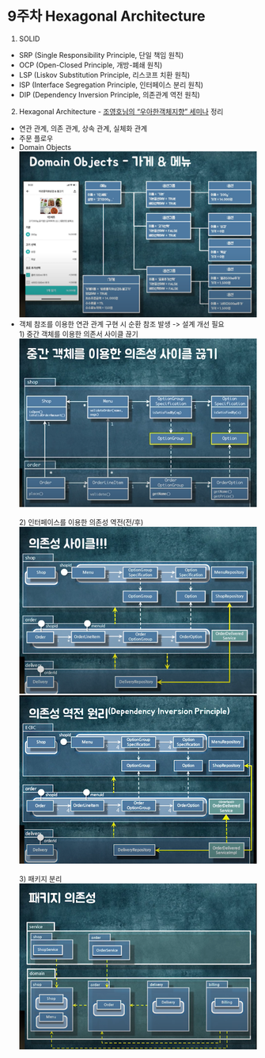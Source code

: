 # 9주차 Hexagonal Architecture

1. SOLID

* SRP (Single Responsibility Principle, 단일 책임 원칙)
* OCP (Open-Closed Principle, 개방-폐쇄 원칙)
* LSP (Liskov Substitution Principle, 리스코프 치환 원칙)
* ISP (Interface Segregation Principle, 인터페이스 분리 원칙)
* DIP (Dependency Inversion Principle, 의존관계 역전 원칙)



2. Hexagonal Architecture -  [조영호님의 “우아한객체지향” 세미나](https://youtu.be/dJ5C4qRqAgA) 정리

* 연관 관계, 의존 관계, 상속 관계, 실체화 관계
* 주문 플로우
* Domain Objects\
  ![](<.gitbook/assets/Option Group (1).png>)
* 객체 참조를 이용한 연관 관계 구현 시 순환 참조 발생 -> 설계 개선 필요\
  1\) 중간 객체를 이용한 의존서 사이클 끊기\
  ![](<.gitbook/assets/image (4).png>)\
  \
  2\) 인터페이스를 이용한 의존성 역전(전/후)\
  ![](<.gitbook/assets/의존성 사이클 전.png>)  ![](<.gitbook/assets/의존성 사이클 후.png>)\
  \
  3\) 패키지 분리\
  ![](<.gitbook/assets/패키지 의존성.png>)

